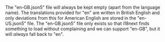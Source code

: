 The "en-GB.json5" file will always be kept empty (apart from the language name).
The translations provided for "en" are written in British English and only deviations from this for American English are stored in the "en-US.json5" file.
The "en-GB.json5" file only exists so that i18next finds something to load without complaining and we can support "en-GB", but it will _always_ fall back to "en".
